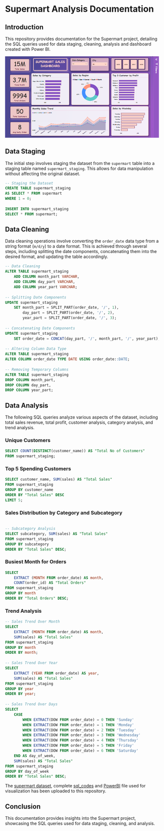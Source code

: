 # Supermart Analysis Documentation

## Introduction
This repository provides documentation for the Supermart project, detailing the SQL queries used for data staging, cleaning, analysis and dashboard created with Power BI.

![Supermart Dashboard](https://github.com/zinnydigits/sql-queries-and-model-designs/blob/main/supermart-sql/supermart-db.PNG)

## Data Staging
The initial step involves staging the dataset from the `supermart` table into a staging table named `supermart_staging`. This allows for data manipulation without affecting the original dataset.

```sql
-- Staging the Dataset
CREATE TABLE supermart_staging 
AS SELECT * FROM supermart
WHERE 1 = 0;

INSERT INTO supermart_staging
SELECT * FROM supermart;
```

## Data Cleaning
Data cleaning operations involve converting the `order_date` data type from a string format (`m/d/y`) to a date format. This is achieved through several steps, including splitting the date components, concatenating them into the desired format, and updating the table accordingly.

```sql
-- Data Cleaning
ALTER TABLE supermart_staging
	ADD COLUMN month_part VARCHAR,
	ADD COLUMN day_part VARCHAR,
	ADD COLUMN year_part VARCHAR;

-- Splitting Date Components
UPDATE supermart_staging
	SET month_part = SPLIT_PART(order_date, '/', 1),
		day_part = SPLIT_PART(order_date, '/', 2),
		year_part = SPLIT_PART(order_date, '/', 3);
		
-- Concatenating Date Components
UPDATE supermart_staging
	SET order_date = CONCAT(day_part, '/', month_part, '/', year_part);

-- Altering Column Data Type
ALTER TABLE supermart_staging
ALTER COLUMN order_date TYPE DATE USING order_date::DATE;

-- Removing Temporary Columns
ALTER TABLE supermart_staging
DROP COLUMN month_part,
DROP COLUMN day_part,
DROP COLUMN year_part;
```

## Data Analysis
The following SQL queries analyze various aspects of the dataset, including total sales revenue, total profit, customer analysis, category analysis, and trend analysis.

### Unique Customers
```sql
SELECT COUNT(DISTINCT(customer_name)) AS "Total No of Customers"
FROM supermart_staging;
```

### Top 5 Spending Customers
```sql
SELECT customer_name, SUM(sales) AS "Total Sales"
FROM supermart_staging
GROUP BY customer_name
ORDER BY "Total Sales" DESC
LIMIT 5;
```

### Sales Distribution by Category and Subcategory
```sql

-- Subcategory Analysis
SELECT subcategory, SUM(sales) AS "Total Sales"
FROM supermart_staging
GROUP BY subcategory
ORDER BY "Total Sales" DESC;
```

### Busiest Month for Orders
```sql
SELECT
	EXTRACT (MONTH FROM order_date) AS month,
	COUNT(order_id) AS "Total Orders"
FROM supermart_staging
GROUP BY month
ORDER BY "Total Orders" DESC;
```

### Trend Analysis
```sql
-- Sales Trend Over Month
SELECT 
	EXTRACT (MONTH FROM order_date) AS month, 
	SUM(sales) AS "Total Sales"
FROM supermart_staging
GROUP BY month
ORDER BY month;

-- Sales Trend Over Year
SELECT
	EXTRACT (YEAR FROM order_date) AS year,
	SUM(sales) AS "Total Sales"
FROM supermart_staging
GROUP BY year
ORDER BY year;

-- Sales Trend Over Days
SELECT
	CASE
		WHEN EXTRACT(DOW FROM order_date) = 0 THEN 'Sunday'
		WHEN EXTRACT(DOW FROM order_date) = 1 THEN 'Monday'
		WHEN EXTRACT(DOW FROM order_date) = 2 THEN 'Tuesday' 
		WHEN EXTRACT(DOW FROM order_date) = 3 THEN 'Wednesday'
		WHEN EXTRACT(DOW FROM order_date) = 4 THEN 'Thursday'
		WHEN EXTRACT(DOW FROM order_date) = 5 THEN 'Friday'
		WHEN EXTRACT(DOW FROM order_date) = 6 THEN 'Saturday'
	END AS day_of_week,
	SUM(sales) AS "Total Sales"
FROM supermart_staging
GROUP BY day_of_week
ORDER BY "Total Sales" DESC;
```
The [supermart dataset](https://github.com/zinnydigits/sql-queries-and-model-designs/blob/main/supermart-sql/supermart.csv), complete [sql_codes](https://github.com/zinnydigits/sql-queries-and-model-designs/blob/main/supermart-sql/supermart.sql) and [PowerBI](https://github.com/zinnydigits/sql-queries-and-model-designs/blob/main/supermart-sql/supermart-pbi) file used for visualization has been uploaded to this repository.

## Conclusion
This documentation provides insights into the Supermart project, showcasing the SQL queries used for data staging, cleaning, and analysis.
